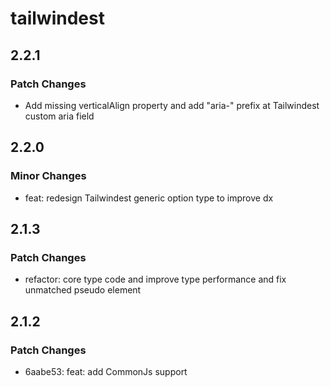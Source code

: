 # tailwindest

## 2.2.1

### Patch Changes

-   Add missing verticalAlign property and add "aria-" prefix at Tailwindest custom aria field

## 2.2.0

### Minor Changes

-   feat: redesign Tailwindest generic option type to improve dx

## 2.1.3

### Patch Changes

-   refactor: core type code and improve type performance and fix unmatched pseudo element

## 2.1.2

### Patch Changes

-   6aabe53: feat: add CommonJs support
